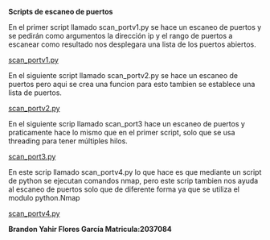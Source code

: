 **Scripts de escaneo de puertos**


En el primer script llamado scan_portv1.py se hace un escaneo de puertos y se pedirán como argumentos la dirección ip y el rango de puertos a escanear como resultado nos
desplegara una lista de los puertos abiertos.

[scan_portv1.py](https://github.com/BR4ND0NFL0RES/PIALABPROGRA/blob/cc2b59fac66e58fb837fd1dc04c6a48b0aef2e1e/Escaneodepuertos/scan_portv1.py)


En el siguiente script llamado scan_portv2.py se hace un escaneo de puertos pero aqui se crea una funcion para esto tambien se establece una lista de puertos.

[scan_portv2.py](https://github.com/BR4ND0NFL0RES/PIALABPROGRA/blob/cc2b59fac66e58fb837fd1dc04c6a48b0aef2e1e/Escaneodepuertos/scan_portv2.py)


En el siguiente scrip llamado scan_port3 hace un escaneo de puertos y praticamente hace lo mismo que en el primer script, solo que se usa threading para tener múltiples hilos. 

[scan_port3.py](https://github.com/BR4ND0NFL0RES/PIALABPROGRA/blob/cc2b59fac66e58fb837fd1dc04c6a48b0aef2e1e/Escaneodepuertos/scan_port3.py)


En este scrip llamado scan_portv4.py lo que hace es que mediante un script de python se ejecutan comandos nmap, pero este scrip tambien nos ayuda al escaneo de puertos solo que de diferente forma ya que se utiliza el modulo python.Nmap

[scan_portv4.py](https://github.com/BR4ND0NFL0RES/PIALABPROGRA/blob/cc2b59fac66e58fb837fd1dc04c6a48b0aef2e1e/Escaneodepuertos/scan_portv4.py)


**Brandon Yahir Flores García     Matricula:2037084**

